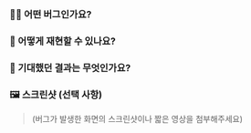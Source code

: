 ### 🤷‍♂️ 어떤 버그인가요?

### 🤔 어떻게 재현할 수 있나요?

### 🙏 기대했던 결과는 무엇인가요?

### 🖼️ 스크린샷 (선택 사항)
> (버그가 발생한 화면의 스크린샷이나 짧은 영상을 첨부해주세요)